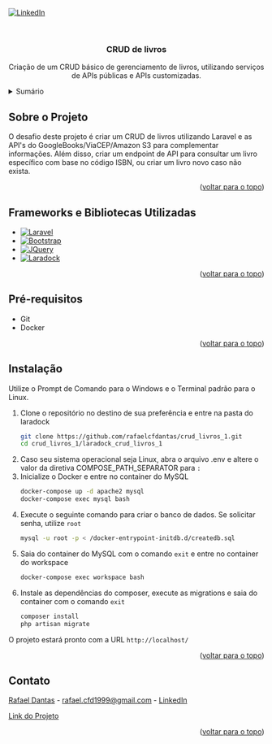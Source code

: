 <a name="readme-top"></a>

[![LinkedIn][linkedin-shield]][linkedin-url]

<br />
<div align="center">
  <h3 align="center">CRUD de livros</h3>

  <p align="center">
    Criação de um CRUD básico de gerenciamento de livros, utilizando serviços de APIs públicas e APIs customizadas.
  </p>
</div>



<details>
  <summary>Sumário</summary>
  <ol>
    <li><a href="#sobre-o-projeto">Sobre o Projeto</a></li>
    <li><a href="#frameworks-e-bibliotecas-utilizadas">Frameworks e Bibliotecas Utilizadas</a></li>
    <li><a href="#pré-requisitos">Pré-requisitos</a></li>
    <li><a href="#instalação">Instalação</a></li>
    <li><a href="#contato">Contato</a></li>
  </ol>
</details>



## Sobre o Projeto

O desafio deste projeto é criar um CRUD de livros utilizando Laravel e as API's do GoogleBooks/ViaCEP/Amazon S3
para complementar informações. Além disso, criar um endpoint de API para consultar um livro específico
com base no código ISBN, ou criar um livro novo caso não exista.

<p align="right">(<a href="#readme-top">voltar para o topo</a>)</p>



## Frameworks e Bibliotecas Utilizadas

* [![Laravel][Laravel.com]][Laravel-url]
* [![Bootstrap][Bootstrap.com]][Bootstrap-url]
* [![JQuery][JQuery.com]][JQuery-url]
* [![Laradock][Laradock.com]][Laradock-url]

<p align="right">(<a href="#readme-top">voltar para o topo</a>)</p>



## Pré-requisitos

* Git
* Docker

<p align="right">(<a href="#readme-top">voltar para o topo</a>)</p>



## Instalação

Utilize o Prompt de Comando para o Windows e o Terminal padrão para o Linux.

1. Clone o repositório no destino de sua preferência e entre na pasta do laradock
   ```sh
   git clone https://github.com/rafaelcfdantas/crud_livros_1.git
   cd crud_livros_1/laradock_crud_livros_1
   ```
2. Caso seu sistema operacional seja Linux, abra o arquivo .env e altere o valor 
da diretiva COMPOSE_PATH_SEPARATOR para ``:``
3. Inicialize o Docker e entre no container do MySQL
   ```sh
   docker-compose up -d apache2 mysql
   docker-compose exec mysql bash
   ```
4. Execute o seguinte comando para criar o banco de dados. Se solicitar senha, utilize ``root``
   ```sh
   mysql -u root -p < /docker-entrypoint-initdb.d/createdb.sql
   ```
5. Saia do container do MySQL com o comando ``exit`` e entre no container do workspace
   ```sh
   docker-compose exec workspace bash
   ```
6. Instale as dependências do composer, execute as migrations e saia do container 
com o comando ``exit``
   ```sh
   composer install
   php artisan migrate
   ```
O projeto estará pronto com a URL `http://localhost/`

<p align="right">(<a href="#readme-top">voltar para o topo</a>)</p>



## Contato

[Rafael Dantas][user-url] - rafael.cfd1999@gmail.com - [LinkedIn][linkedin-url]

[Link do Projeto][project-url]

<p align="right">(<a href="#readme-top">voltar para o topo</a>)</p>



[user-url]: https://github.com/rafaelcfdantas/
[project-url]: https://github.com/rafaelcfdantas/crud_livros_1
[linkedin-shield]: https://img.shields.io/badge/-LinkedIn-black.svg?style=for-the-badge&logo=linkedin&colorB=555
[linkedin-url]: https://www.linkedin.com/in/rafael-dantas-2019/
[Laravel.com]: https://img.shields.io/badge/Laravel-FF2D20?style=for-the-badge&logo=laravel&logoColor=white
[Laravel-url]: https://laravel.com
[Bootstrap.com]: https://img.shields.io/badge/Bootstrap-563D7C?style=for-the-badge&logo=bootstrap&logoColor=white
[Bootstrap-url]: https://getbootstrap.com
[JQuery.com]: https://img.shields.io/badge/jQuery-0769AD?style=for-the-badge&logo=jquery&logoColor=white
[JQuery-url]: https://jquery.com
[Laradock.com]: https://img.shields.io/badge/Laradock-7E57C2?style=for-the-badge&logo=docker&logoColor=white
[Laradock-url]: https://laradock.io/
